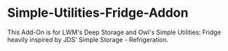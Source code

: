 # Simple-Utilities-Fridge-Addon

This Add-On is for LWM's Deep Storage and Owl's Simple Utilities: Fridge heavily inspired by JDS' Simple Storage - Refrigeration.
